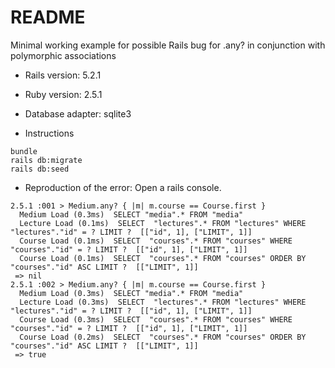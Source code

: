 # README
Minimal working example for possible Rails bug for .any? in conjunction with polymorphic associations 

* Rails version: 5.2.1

* Ruby version: 2.5.1

* Database adapter: sqlite3

* Instructions
```
bundle
rails db:migrate
rails db:seed
```
* Reproduction of the error:
Open a rails console.
```
2.5.1 :001 > Medium.any? { |m| m.course == Course.first }
  Medium Load (0.3ms)  SELECT "media".* FROM "media"
  Lecture Load (0.1ms)  SELECT  "lectures".* FROM "lectures" WHERE "lectures"."id" = ? LIMIT ?  [["id", 1], ["LIMIT", 1]]
  Course Load (0.1ms)  SELECT  "courses".* FROM "courses" WHERE "courses"."id" = ? LIMIT ?  [["id", 1], ["LIMIT", 1]]
  Course Load (0.1ms)  SELECT  "courses".* FROM "courses" ORDER BY "courses"."id" ASC LIMIT ?  [["LIMIT", 1]]
 => nil
2.5.1 :002 > Medium.any? { |m| m.course == Course.first }
  Medium Load (0.3ms)  SELECT "media".* FROM "media"
  Lecture Load (0.3ms)  SELECT  "lectures".* FROM "lectures" WHERE "lectures"."id" = ? LIMIT ?  [["id", 1], ["LIMIT", 1]]
  Course Load (0.3ms)  SELECT  "courses".* FROM "courses" WHERE "courses"."id" = ? LIMIT ?  [["id", 1], ["LIMIT", 1]]
  Course Load (0.2ms)  SELECT  "courses".* FROM "courses" ORDER BY "courses"."id" ASC LIMIT ?  [["LIMIT", 1]]
 => true
```
